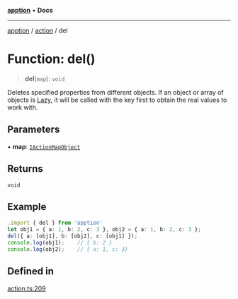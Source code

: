 [**apption**](../../README.md) • **Docs**

***

[apption](../../modules.md) / [action](../README.md) / del

# Function: del()

> **del**(`map`): `void`

Deletes specified properties from different objects.
If an object or array of objects is [Lazy](../classes/Lazy.md), it will be called with the key first to obtain the 
real values to work with.

## Parameters

• **map**: [`IActionMapObject`](../type-aliases/IActionMapObject.md)

## Returns

`void`

## Example

```ts
.import { del } from 'apption'
let obj1 = { a: 1, b: 2, c: 3 }, obj2 = { a: 1, b: 2, c: 3 };
del({ a: [obj1], b: [obj2], c: [obj1] });
console.log(obj1);    // { b: 2 }
console.log(obj2);    // { a: 1, c: 3}
```

## Defined in

[action.ts:209](https://github.com/mksunny1/apption/blob/edbec5398a9c4dd80aef328bce86959614ae2fb4/src/action.ts#L209)
